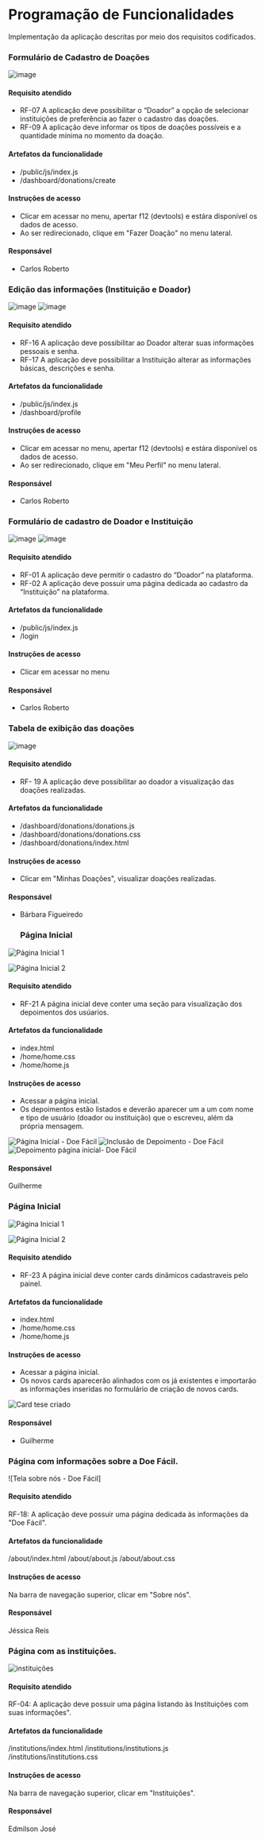 # Programação de Funcionalidades

Implementação da aplicação descritas por meio dos requisitos codificados. 

### Formulário de Cadastro de Doações

![image](https://github.com/ICEI-PUC-Minas-PMV-ADS/pmv-ads-2023-2-e1-proj-web-t5-doe-facil/assets/27873036/3b97f416-aa05-4c79-b175-490512c8413e)

#### Requisito atendido

- RF-07	A aplicação deve possibilitar o “Doador” a opção de selecionar instituições de preferência ao fazer o cadastro das doações.
- RF-09	A aplicação deve informar os tipos de doações possíveis e a quantidade mínima no momento da doação.

#### Artefatos da funcionalidade
- /public/js/index.js
- /dashboard/donations/create

#### Instruções de acesso

- Clicar em acessar no menu, apertar f12 (devtools) e estára disponível os dados de acesso.
- Ao ser redirecionado, clique em "Fazer Doação" no menu lateral.

#### Responsável

- Carlos Roberto

### Edição das informações (Instituição e Doador)

![image](https://github.com/ICEI-PUC-Minas-PMV-ADS/pmv-ads-2023-2-e1-proj-web-t5-doe-facil/assets/27873036/89fb011c-f9c7-4236-85a6-7874bb22f900)
![image](https://github.com/ICEI-PUC-Minas-PMV-ADS/pmv-ads-2023-2-e1-proj-web-t5-doe-facil/assets/27873036/e4265013-618e-4d63-825d-35ee2309a389)

#### Requisito atendido

- RF-16	A aplicação deve possibilitar ao Doador alterar suas informações pessoais e senha.
- RF-17	A aplicação deve possibilitar a Instituição alterar as informações básicas, descrições e senha.

#### Artefatos da funcionalidade
- /public/js/index.js
- /dashboard/profile

#### Instruções de acesso

- Clicar em acessar no menu, apertar f12 (devtools) e estára disponível os dados de acesso.
- Ao ser redirecionado, clique em "Meu Perfil" no menu lateral.

#### Responsável

- Carlos Roberto

### Formulário de cadastro de Doador e Instituição
![image](https://github.com/ICEI-PUC-Minas-PMV-ADS/pmv-ads-2023-2-e1-proj-web-t5-doe-facil/assets/27873036/01455ccb-4984-47f2-b3bb-27fdc013e5b0)
![image](https://github.com/ICEI-PUC-Minas-PMV-ADS/pmv-ads-2023-2-e1-proj-web-t5-doe-facil/assets/27873036/5984f3ce-1918-4304-9e32-9d75eb3d21e1)

#### Requisito atendido

- RF-01	A aplicação deve permitir o cadastro do “Doador” na plataforma.
- RF-02	A aplicação deve possuir uma página dedicada ao cadastro da “Instituição” na plataforma.

#### Artefatos da funcionalidade
- /public/js/index.js
- /login

#### Instruções de acesso

- Clicar em acessar no menu

#### Responsável

- Carlos Roberto

###  Tabela de exibição das doações
![image](https://github.com/ICEI-PUC-Minas-PMV-ADS/pmv-ads-2023-2-e1-proj-web-t5-doe-facil/assets/144965849/ff2487ea-d3a2-49e1-b7a9-f012fe11aea5)

#### Requisito atendido

- RF- 19 A aplicação deve possibilitar ao doador a visualização das doaçōes realizadas. 
  
#### Artefatos da funcionalidade
- /dashboard/donations/donations.js
- /dashboard/donations/donations.css
- /dashboard/donations/index.html

#### Instruções de acesso

- Clicar em "Minhas Doações", visualizar doações realizadas.

#### Responsável

- Bárbara Figueiredo

  ### Página Inicial

![Página Inicial 1](https://github.com/ICEI-PUC-Minas-PMV-ADS/pmv-ads-2023-2-e1-proj-web-t5-doe-facil/assets/129530573/2f473def-7efd-49da-a274-bb260a846303)

![Página Inicial 2](https://github.com/ICEI-PUC-Minas-PMV-ADS/pmv-ads-2023-2-e1-proj-web-t5-doe-facil/assets/129530573/991c501b-b3ea-4855-b7b3-fc7480a8e016)

#### Requisito atendido

- RF-21	A página inicial deve conter uma seção para visualização dos depoimentos dos usúarios.

#### Artefatos da funcionalidade
- index.html
- /home/home.css
- /home/home.js

#### Instruções de acesso

- Acessar a página inicial.
- Os depoimentos estão listados e deverão aparecer um a um com nome e tipo de usuário (doador ou instituição) que o escreveu, além da própria mensagem.

![Página Inicial - Doe Fácil](https://github.com/ICEI-PUC-Minas-PMV-ADS/pmv-ads-2023-2-e1-proj-web-t5-doe-facil/assets/129530573/f626f2b2-ca24-4ff4-8764-e4db35740cfd)
![Inclusão de Depoimento - Doe Fácil](https://github.com/ICEI-PUC-Minas-PMV-ADS/pmv-ads-2023-2-e1-proj-web-t5-doe-facil/assets/129530573/5f216653-0948-47e0-a055-b4ae9eaeb9a0)
![Depoimento página inicial- Doe Fácil](https://github.com/ICEI-PUC-Minas-PMV-ADS/pmv-ads-2023-2-e1-proj-web-t5-doe-facil/assets/129530573/a2026ee3-93b1-4ab7-a9dc-74358e2e8a20)


#### Responsável

Guilherme

### Página Inicial

![Página Inicial 1](https://github.com/ICEI-PUC-Minas-PMV-ADS/pmv-ads-2023-2-e1-proj-web-t5-doe-facil/assets/129530573/2f473def-7efd-49da-a274-bb260a846303)

![Página Inicial 2](https://github.com/ICEI-PUC-Minas-PMV-ADS/pmv-ads-2023-2-e1-proj-web-t5-doe-facil/assets/129530573/991c501b-b3ea-4855-b7b3-fc7480a8e016)

#### Requisito atendido

- RF-23	A página inicial deve conter cards dinâmicos cadastraveis pelo painel.

#### Artefatos da funcionalidade
- index.html
- /home/home.css
- /home/home.js

#### Instruções de acesso

- Acessar a página inicial.
- Os novos cards aparecerão alinhados com os já existentes e importarão as informações inseridas no formulário de criação de novos cards.

![Card tese criado](https://github.com/ICEI-PUC-Minas-PMV-ADS/pmv-ads-2023-2-e1-proj-web-t5-doe-facil/assets/129530573/65e1126f-2e7c-4340-8bc5-0737722c8ef6)



#### Responsável

- Guilherme

### Página com informações sobre a Doe Fácil.

![Tela sobre nós - Doe Fácil]

#### Requisito atendido

RF-18: A aplicação deve possuir uma página dedicada às informações da "Doe Fácil". 

#### Artefatos da funcionalidade

/about/index.html
/about/about.js
/about/about.css


#### Instruções de acesso

Na barra de navegação superior, clicar em "Sobre nós".


#### Responsável
Jéssica Reis

### Página com as instituições.

![instituições](https://github.com/ICEI-PUC-Minas-PMV-ADS/pmv-ads-2023-2-e1-proj-web-t5-doe-facil/assets/143942367/4fb6becd-f083-448a-a5d7-d6270adc4b80)

#### Requisito atendido

RF-04: A aplicação deve possuir uma página listando às Instituições com suas informações". 

#### Artefatos da funcionalidade

/institutions/index.html
/institutions/institutions.js
/institutions/institutions.css


#### Instruções de acesso

Na barra de navegação superior, clicar em "Instituições".


#### Responsável
Edmilson José

